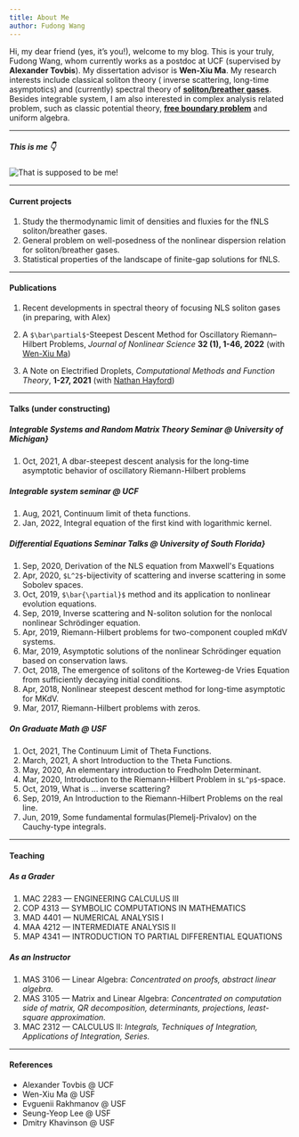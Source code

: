```yaml
---
title: About Me
author: Fudong Wang
---
```


Hi, my dear friend (yes, it’s you!), welcome to my blog. This is your truly, Fudong Wang, whom currently works as a postdoc at UCF (supervised by **Alexander Tovbis**). My dissertation advisor is **Wen-Xiu Ma**. My research interests include classical soliton theory ( inverse scattering, long-time asymptotics) and (currently) spectral theory of **[soliton/breather gases](https://tardis.fandom.com/wiki/Soliton_gas)**. Besides integrable system, I am also interested in complex analysis related problem, such as classic potential theory, **[free boundary problem](https://en.wikipedia.org/wiki/Free_boundary_problem)** and uniform algebra.

---
##### This is me 👇
![That is supposed to be me!](https://solitongas.github.io/images/me.jpg)

--- 

#### Current projects
1. Study the thermodynamic limit of densities and fluxies for the fNLS soliton/breather gases.
2. General problem on well-posedness of the nonlinear dispersion relation for soliton/breather gases.
3. Statistical properties of the landscape of finite-gap solutions for fNLS.

---

#### Publications

1. Recent developments in spectral theory of focusing NLS soliton gases (in preparing, with Alex)

1. A `$\bar\partial$`-Steepest Descent Method for Oscillatory Riemann–Hilbert Problems, *Journal of Nonlinear Science* **32 (1), 1-46, 2022** (with [Wen-Xiu Ma](http://shell.cas.usf.edu/~wma3/))

1. A Note on Electrified Droplets, *Computational Methods and Function Theory*, **1-27, 2021** (with [Nathan Hayford](https://usfmath.github.io/author/nathan-hayford/))

---

#### Talks (under constructing)


##### Integrable Systems and Random Matrix Theory Seminar @ University of Michigan}
1. Oct, 2021, A dbar-steepest descent analysis for the long-time asymptotic behavior of oscillatory Riemann-Hilbert problems

##### Integrable system seminar @ UCF
1. Aug, 2021, Continuum limit of theta functions.
1. Jan, 2022, Integral equation of the first kind with logarithmic kernel.

##### Differential Equations Seminar Talks @ University of South Florida}

1. Sep, 2020, Derivation of the NLS equation from Maxwell's Equations
1. Apr, 2020, `$L^2$`-bijectivity of scattering and inverse scattering in some Sobolev spaces.
1. Oct, 2019, `$\bar{\partial}$` method and its application to nonlinear evolution equations.
1. Sep, 2019, Inverse scattering and N-soliton solution for the nonlocal nonlinear Schrödinger equation.
1. Apr, 2019, Riemann-Hilbert problems for two-component coupled mKdV systems.
1. Mar, 2019, Asymptotic solutions of the nonlinear Schrödinger equation based on conservation laws.
1. Oct, 2018, The emergence of solitons of the Korteweg-de Vries Equation from sufficiently decaying initial conditions.
1. Apr, 2018, Nonlinear steepest descent method for long-time asymptotic for MKdV.
1. Mar, 2017, Riemann-Hilbert problems with zeros.

##### On Graduate Math @ USF

1. Oct, 2021,  The Continuum Limit of Theta Functions.
1. March, 2021,  A short Introduction to the Theta Functions.
1. May, 2020,  An elementary introduction to Fredholm Determinant.
1. Mar, 2020,  Introduction to the Riemann-Hilbert Problem in `$L^p$`-space.
1. Oct, 2019,  What is ... inverse scattering?
1. Sep, 2019,  An Introduction to the Riemann-Hilbert Problems on the real line.
1. Jun, 2019,  Some fundamental formulas(Plemelj-Privalov) on the Cauchy-type integrals.


---

#### Teaching

##### As a Grader
1.   MAC 2283 — ENGINEERING CALCULUS III
1.   COP 4313 — SYMBOLIC COMPUTATIONS IN MATHEMATICS
1.   MAD 4401 — NUMERICAL ANALYSIS I
1.   MAA 4212 — INTERMEDIATE ANALYSIS II
1.   MAP 4341 — INTRODUCTION TO PARTIAL DIFFERENTIAL EQUATIONS
##### As an Instructor
1.  MAS 3106  — Linear Algebra:
*Concentrated on proofs, abstract linear algebra.*
1.  MAS 3105  — Matrix and Linear Algebra: *Concentrated on computation side of matrix, QR decomposition, determinants, projections, least-square approximation.*
1.   MAC 2312 — CALCULUS II: *Integrals, Techniques of Integration, Applications of Integration, Series.*

---

#### References
- Alexander Tovbis @ UCF
- Wen-Xiu Ma @ USF
- Evguenii Rakhmanov @ USF
- Seung-Yeop Lee @ USF
- Dmitry Khavinson @ USF

